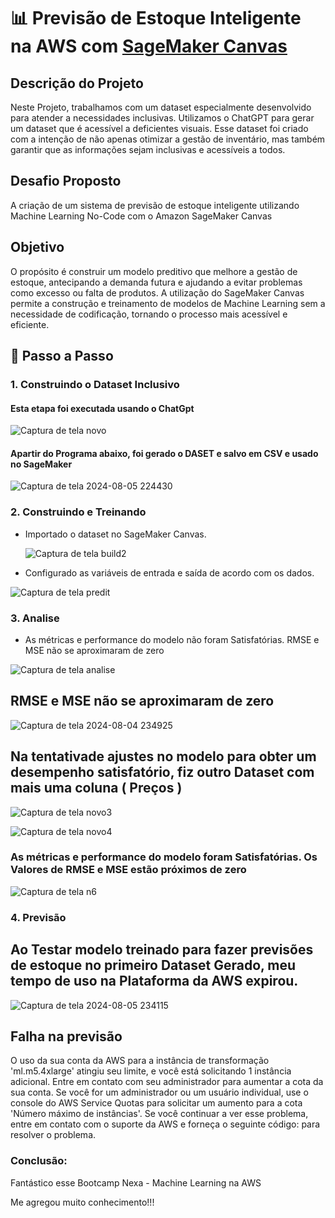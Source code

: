 # 📊 Previsão de Estoque Inteligente na AWS com [SageMaker Canvas](https://aws.amazon.com/pt/sagemaker/canvas/)

## <hl> Descrição do Projeto </hl>
Neste Projeto, trabalhamos com um dataset especialmente desenvolvido para atender a necessidades inclusivas. Utilizamos o ChatGPT para gerar um dataset que é acessível a deficientes visuais. Esse dataset foi criado com a intenção de não apenas otimizar a gestão de inventário, mas também garantir que as informações sejam inclusivas e acessíveis a todos.
## Desafio Proposto
 A criação de um sistema de previsão de estoque inteligente utilizando Machine Learning No-Code com o Amazon SageMaker Canvas
## Objetivo
O propósito é construir um modelo preditivo que melhore a gestão de estoque, antecipando a demanda futura e ajudando a evitar problemas como excesso ou falta de produtos. A utilização do SageMaker Canvas permite a construção e treinamento de modelos de Machine Learning sem a necessidade de codificação, tornando o processo mais acessível e eficiente.


## 🚀 Passo a Passo

### 1. Construindo o Dataset Inclusivo
#### Esta etapa foi executada usando o ChatGpt
![Captura de tela novo](https://github.com/user-attachments/assets/5921ef49-af53-4d0c-868b-ca01667c6046)

#### Apartir do Programa abaixo, foi gerado o DASET e salvo em CSV e usado no SageMaker
![Captura de tela 2024-08-05 224430](https://github.com/user-attachments/assets/df00e36f-e577-4973-a8d6-57abd3f9999d)


### 2. Construindo e Treinando

-   Importado o dataset no SageMaker Canvas.

    ![Captura de tela build2](https://github.com/user-attachments/assets/e3111c25-c018-4723-9d38-d14715e7e5a3)


-   Configurado as variáveis de entrada e saída de acordo com os dados.

  ![Captura de tela predit](https://github.com/user-attachments/assets/d7c03acd-0332-4a2f-9bbe-c75b74de9b16)



### 3. Analise

-   As métricas e performance do modelo não foram Satisfatórias. RMSE e MSE não se aproximaram de zero

![Captura de tela analise](https://github.com/user-attachments/assets/30addf09-5d87-4b46-84c2-9016b0aed071)

## RMSE e MSE não se aproximaram de zero

![Captura de tela 2024-08-04 234925](https://github.com/user-attachments/assets/134ccc7e-717f-415b-8e55-185367b4d351)
 

## Na tentativade  ajustes no modelo para obter um desempenho satisfatório, fiz outro Dataset com mais uma coluna ( Preços )

![Captura de tela novo3](https://github.com/user-attachments/assets/96c6e3da-82ad-4f25-ac4e-0a22b8db6563)


![Captura de tela novo4](https://github.com/user-attachments/assets/2e9f3981-69f9-443a-8c7b-817ed90f7bd5)

  ### As métricas e performance do modelo  foram Satisfatórias. Os Valores de RMSE e MSE estão próximos de zero
  
![Captura de tela n6](https://github.com/user-attachments/assets/0565d6c7-f1e0-4125-aa17-f156ab5a128f)



### 4. Previsão

 ## Ao Testar modelo treinado para fazer previsões de estoque no primeiro Dataset Gerado, meu tempo de uso na Plataforma da AWS expirou.

 ![Captura de tela 2024-08-05 234115](https://github.com/user-attachments/assets/5b6290bc-dff7-4546-aff0-d7cbb7f66f7f)

 ## Falha na previsão 
O uso da sua conta da AWS para a instância de transformação 'ml.m5.4xlarge' atingiu seu limite, e você está solicitando 1 instância adicional. Entre em contato com seu administrador para aumentar a cota da sua conta. Se você for um administrador ou um usuário individual, use o console do AWS Service Quotas para solicitar um aumento para a cota 'Número máximo de instâncias'.
Se você continuar a ver esse problema, entre em contato com o suporte da AWS e forneça o seguinte código: <f5759813-ff6f-4574-9dcf-04bff4b3299b> para resolver o problema.
 
### Conclusão:

Fantástico esse Bootcamp Nexa - Machine Learning  na AWS

Me agregou muito conhecimento!!!

